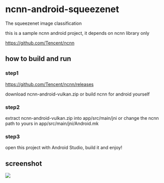 # ncnn-android-squeezenet

The squeezenet image classification 

this is a sample ncnn android project, it depends on ncnn library only

https://github.com/Tencent/ncnn

## how to build and run
### step1
https://github.com/Tencent/ncnn/releases

download ncnn-android-vulkan.zip or build ncnn for android yourself

### step2
extract ncnn-android-vulkan.zip into app/src/main/jni or change the ncnn path to yours in app/src/main/jni/Android.mk

### step3
open this project with Android Studio, build it and enjoy!

## screenshot
![](screenshot.png)


